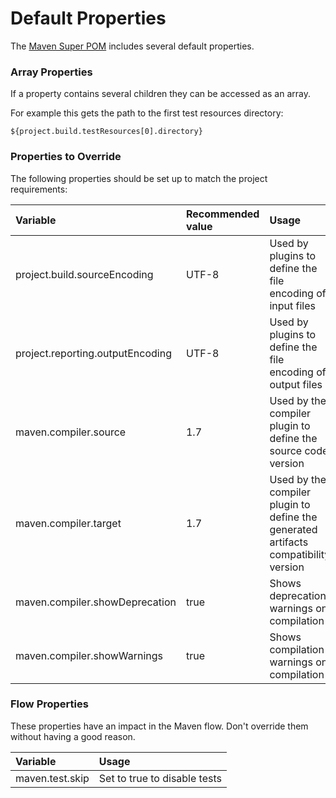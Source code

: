 # Default Properties

The [Maven Super POM](https://maven.apache.org/pom.html#The_Super_POM) includes several default properties.

### Array Properties

If a property contains several children they can be accessed as an array.

For example this gets the path to the first test resources directory:

```text
${project.build.testResources[0].directory}
```

### Properties to Override

The following properties should be set up to match the project requirements:

| Variable | Recommended value | Usage |
| :--- | :--- | :--- |
| project.build.sourceEncoding | UTF-8 | Used by plugins to define the file encoding of input files |
| project.reporting.outputEncoding | UTF-8 | Used by plugins to define the file encoding of output files |
| maven.compiler.source | 1.7 | Used by the compiler plugin to define the source code version |
| maven.compiler.target | 1.7 | Used by the compiler plugin to define the generated artifacts compatibility version |
| maven.compiler.showDeprecation | true | Shows deprecation warnings on compilation |
| maven.compiler.showWarnings | true | Shows compilation warnings on compilation |

### Flow Properties

These properties have an impact in the Maven flow. Don't override them without having a good reason.

| Variable | Usage |
| :--- | :--- |
| maven.test.skip | Set to true to disable tests |

